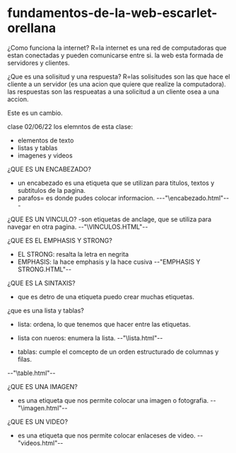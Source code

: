 # fundamentos-de-la-web-escarlet-orellana

¿Como funciona la internet?
R=la internet es una red de computadoras que estan conectadas y pueden comunicarse entre si. la web esta formada de servidores y clientes.

¿Que es una solisitud y una respuesta?
R=las solisitudes son las que hace el cliente a un servidor (es una acion que quiere que realize la computadora).
las respuestas son las respueatas a una solicitud a un cliente osea a una accion.


Este es un cambio.

clase 02/06/22
los elemntos de esta clase:
- elementos de texto
- listas y tablas
- imagenes y videos

¿QUE ES UN ENCABEZADO?
- un encabezado es una etiqueta que se utilizan para titulos, textos y subtitulos de la pagina.
- parafos= es donde pudes colocar informacion.
---"\encabezado.html"---

¿QUE ES UN VINCULO?
-son etiquetas de anclage, que se utiliza para navegar en otra pagina.
--"\VINCULOS.HTML"--

¿QUE ES EL EMPHASIS Y STRONG?
- EL STRONG: resalta la letra en negrita
- EMPHASIS: la hace emphasis y la hace cusiva 
--"EMPHASIS Y STRONG.HTML"--

¿QUE ES LA SINTAXIS?
- que es detro de una etiqueta puedo crear muchas etiquetas.

¿que es una lista y tablas?
- lista: ordena, lo que tenemos que hacer entre las etiquetas.
- lista con nueros: enumera la lista.
--"\lista.html"--

- tablas: cumple el comcepto de un orden estructurado de columnas y filas.

--"\table.html"--

¿QUE ES UNA IMAGEN?
- es una etiqueta que nos permite colocar una imagen o fotografia. 
--"\imagen.html"--

¿QUE ES UN VIDEO?
- es una etiqueta que nos permite colocar enlaceses de video.
--"videos.html"--
